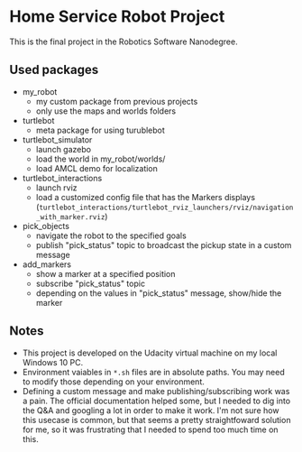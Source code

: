 # Home Service Robot Project
This is the final project in the Robotics Software Nanodegree.

## Used packages
- my_robot
  - my custom package from previous projects
  - only use the maps and worlds folders
- turtlebot
  - meta package for using turublebot
- turtlebot_simulator
  - launch gazebo
  - load the world in my_robot/worlds/
  - load AMCL demo for localization
- turtlebot_interactions
  - launch rviz
  - load a customized config file that has the Markers displays (```turtlebot_interactions/turtlebot_rviz_launchers/rviz/navigation_with_marker.rviz```)
- pick_objects
  - navigate the robot to the specified goals
  - publish "pick_status" topic to broadcast the pickup state in a custom message
- add_markers
  - show a marker at a specified position
  - subscribe "pick_status" topic
  - depending on the values in "pick_status" message, show/hide the marker

## Notes
- This project is developed on the Udacity virtual machine on my local Windows 10 PC.
- Environment vaiables in ```*.sh``` files are in absolute paths. You may need to modify those depending on your environment.
- Defining a custom message and make publishing/subscribing work was a pain. The official documentation helped some, but I needed to dig into the Q&A and googling a lot in order to make it work. I'm not sure how this usecase is common, but that seems a pretty straightfoward solution for me, so it was frustrating that I needed to spend too much time on this.
